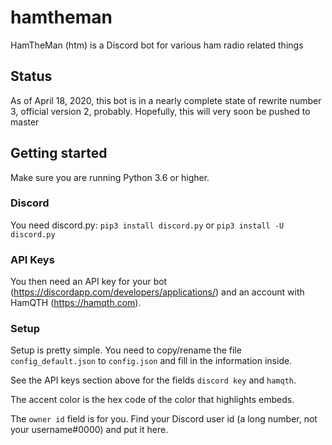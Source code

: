 # hamtheman
HamTheMan (htm) is a Discord bot for various ham radio related things

## Status
As of April 18, 2020, this bot is in a nearly complete state of rewrite number 3, official version 2, probably. Hopefully, this will very soon be pushed to master

## Getting started
Make sure you are running Python 3.6 or higher.

### Discord
You need discord.py: `pip3 install discord.py` or `pip3 install -U discord.py`

### API Keys
You then need an API key for your bot (https://discordapp.com/developers/applications/) and an account with HamQTH (https://hamqth.com).

### Setup
Setup is pretty simple. You need to copy/rename the file `config_default.json` to `config.json` and fill in the information inside.

See the API keys section above for the fields `discord key` and `hamqth`.

The accent color is the hex code of the color that highlights embeds.

The `owner id` field is for you. Find your Discord user id (a long number, not your username#0000) and put it here.
